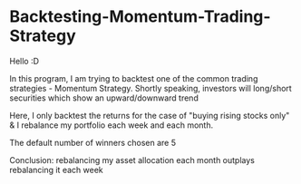 # Backtesting-Momentum-Trading-Strategy

Hello :D

In this program, I am trying to backtest one of the common trading strategies - Momentum Strategy.
Shortly speaking, investors will long/short securities which show an upward/downward trend

Here, I only backtest the returns for the case of "buying rising stocks only" & I rebalance my portfolio each week and each month.

The default number of winners chosen are 5

Conclusion: rebalancing my asset allocation each month outplays rebalancing it each week
